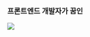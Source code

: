 <h3>프론트엔드 개발자가 꿈인</h3>
<img src="https://capsule-render.vercel.app/api?type=wave&color=auto&height=300&section=header&text=yunseo%20&fontSize=90"/></div>
